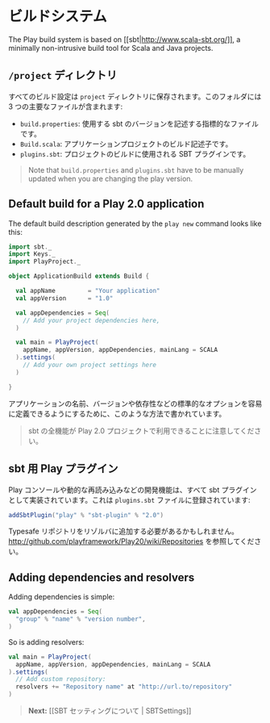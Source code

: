 <!-- translated -->
<!--
# The Build System
-->
# ビルドシステム

The Play build system is based on [[sbt|http://www.scala-sbt.org/]], a minimally non-intrusive build tool for Scala and Java projects.

<!--
## The `/project` directory
-->
## `/project` ディレクトリ

<!--
All the build configuration is stored in the `project` directory. This folder contains 3 main files:
-->
すべてのビルド設定は `project` ディレクトリに保存されます。このフォルダには 3 つの主要なファイルが含まれます:

<!--
- `build.properties`: This is a marker file that describes the sbt version used.
- `Build.scala`: This is the application project build description.
- `plugins.sbt`: SBT plugins used by the project build.
-->
- `build.properties`: 使用する sbt のバージョンを記述する指標的なファイルです。
- `Build.scala`: アプリケーションプロジェクトのビルド記述子です。
- `plugins.sbt`: プロジェクトのビルドに使用される SBT プラグインです。

> Note that `build.properties` and `plugins.sbt` have to be manually updated when you are changing the play version.

## Default build for a Play 2.0 application

The default build description generated by the `play new` command looks like this:

```scala
import sbt._
import Keys._
import PlayProject._

object ApplicationBuild extends Build {

  val appName         = "Your application"
  val appVersion      = "1.0"

  val appDependencies = Seq(
    // Add your project dependencies here,
  )

  val main = PlayProject(
    appName, appVersion, appDependencies, mainLang = SCALA
  ).settings(
    // Add your own project settings here      
  )

}
```

<!--
It is written this way to make it easy to define standard options like application name, version and dependencies. 
-->
アプリケーションの名前、バージョンや依存性などの標準的なオプションを容易に定義できるようにするために、このような方法で書かれています。

<!--
> Note that every sbt feature is available in a Play 2.0 project. 
-->
> sbt の全機能が Play 2.0 プロジェクトで利用できることに注意してください。

<!--
## Play plugin for sbt
-->
## sbt 用 Play プラグイン

<!--
The Play console and all development features like live reloading are implemented via a sbt plugin. It is registred in the `plugins.sbt` file:
-->
Play コンソールや動的な再読み込みなどの開発機能は、すべて sbt プラグインとして実装されています。これは `plugins.sbt` ファイルに登録されています:

```scala
addSbtPlugin("play" % "sbt-plugin" % "2.0")
```

<!--
You might need to add the Typesafe repository in your list of resolvers, see : http://github.com/playframework/Play20/wiki/Repositories
-->
Typesafe リポジトリをリゾルバに追加する必要があるかもしれません。 http://github.com/playframework/Play20/wiki/Repositories を参照してください。

## Adding dependencies and resolvers

Adding dependencies is simple:

```scala
val appDependencies = Seq(
  "group" % "name" % "version number",
)
```

So is adding resolvers:

```scala
val main = PlayProject(
  appName, appVersion, appDependencies, mainLang = SCALA
).settings(
  // Add custom repository: 
  resolvers += "Repository name" at "http://url.to/repository" 
)
```



<!--
> **Next:** [[About SBT Settings | SBTSettings]]
-->
> **Next:** [[SBT セッティングについて | SBTSettings]]
